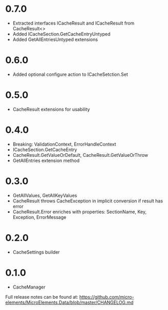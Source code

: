 # 0.7.0
- Extracted interfaces ICacheResult and ICacheResult<T> from CacheResult<>
- Added ICacheSection.GetCacheEntryUntyped
- Added GetAllEntriesUntyped extensions

# 0.6.0
- Added optional configure action to ICacheSetction.Set

# 0.5.0
- CacheResult extensions for usability

# 0.4.0
- Breaking: ValidationContext, ErrorHandleContext
- ICacheSection.GetCacheEntry
- CacheResult.GetValueOrDefault, CacheResult.GetValueOrThrow
- GetAllEntries extension method

# 0.3.0
- GetAllValues, GetAllKeyValues
- CacheResult throws CacheException in implicit conversion if result has error
- CacheResult.Error enriches with properties: SectionName, Key, Exception, ErrorMessage

# 0.2.0
- CacheSettings builder

# 0.1.0
- CacheManager

Full release notes can be found at: https://github.com/micro-elements/MicroElements.Data/blob/master/CHANGELOG.md
